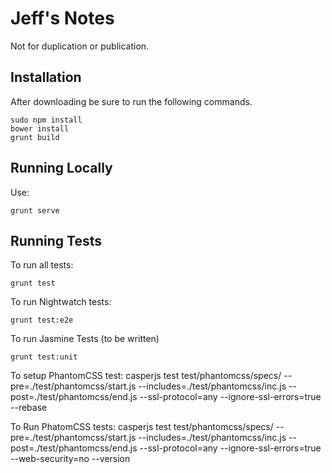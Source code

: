 # Jeff's Notes

Not for duplication or publication.

## Installation
After downloading be sure to run the following commands.

	sudo npm install
	bower install
	grunt build

## Running Locally
Use:

	grunt serve

## Running Tests
To run all tests:

	grunt test

To run Nightwatch tests:

	grunt test:e2e

To run Jasmine Tests (to be written)

	grunt test:unit

To setup PhantomCSS test:
casperjs test test/phantomcss/specs/ --pre=./test/phantomcss/start.js --includes=./test/phantomcss/inc.js --post=./test/phantomcss/end.js  --ssl-protocol=any --ignore-ssl-errors=true --rebase

To Run PhatomCSS tests:
casperjs test test/phantomcss/specs/ --pre=./test/phantomcss/start.js --includes=./test/phantomcss/inc.js --post=./test/phantomcss/end.js  --ssl-protocol=any --ignore-ssl-errors=true --web-security=no --version